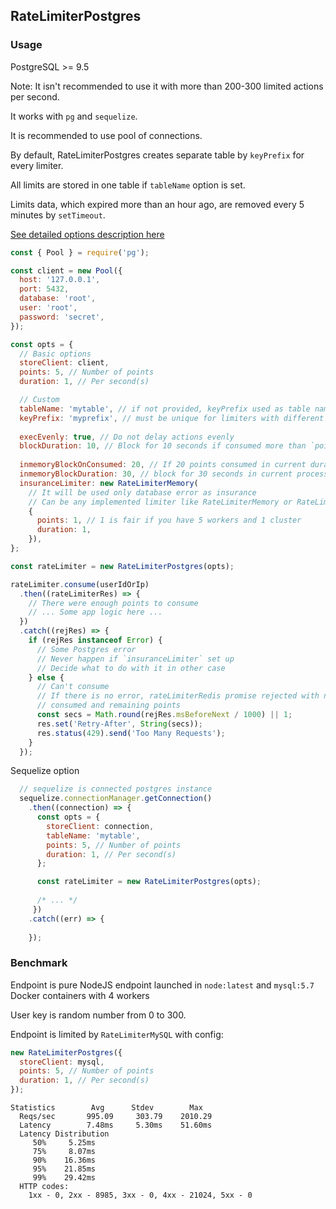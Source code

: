 ## RateLimiterPostgres

### Usage

PostgreSQL >= 9.5

Note: It isn't recommended to use it with more than 200-300 limited actions per second.

It works with `pg` and `sequelize`.

It is recommended to use pool of connections.

By default, RateLimiterPostgres creates separate table by `keyPrefix` for every limiter.

All limits are stored in one table if `tableName` option is set.

Limits data, which expired more than an hour ago, are removed every 5 minutes by `setTimeout`.

[See detailed options description here](https://github.com/animir/node-rate-limiter-flexible#options)

```javascript
const { Pool } = require('pg');

const client = new Pool({
  host: '127.0.0.1',
  port: 5432,
  database: 'root',
  user: 'root',
  password: 'secret',
});

const opts = {
  // Basic options
  storeClient: client,
  points: 5, // Number of points
  duration: 1, // Per second(s)

  // Custom
  tableName: 'mytable', // if not provided, keyPrefix used as table name
  keyPrefix: 'myprefix', // must be unique for limiters with different purpose
  
  execEvenly: true, // Do not delay actions evenly
  blockDuration: 10, // Block for 10 seconds if consumed more than `points`
  
  inmemoryBlockOnConsumed: 20, // If 20 points consumed in current duration
  inmemoryBlockDuration: 30, // block for 30 seconds in current process memory
  insuranceLimiter: new RateLimiterMemory(
    // It will be used only database error as insurance
    // Can be any implemented limiter like RateLimiterMemory or RateLimiterRedis extended from RateLimiterAbstract
    {
      points: 1, // 1 is fair if you have 5 workers and 1 cluster
      duration: 1,
    }),
};

const rateLimiter = new RateLimiterPostgres(opts);

rateLimiter.consume(userIdOrIp)
  .then((rateLimiterRes) => {
    // There were enough points to consume
    // ... Some app logic here ...
  })
  .catch((rejRes) => {
    if (rejRes instanceof Error) {
      // Some Postgres error
      // Never happen if `insuranceLimiter` set up
      // Decide what to do with it in other case
    } else {
      // Can't consume
      // If there is no error, rateLimiterRedis promise rejected with number of ms before next request allowed
      // consumed and remaining points
      const secs = Math.round(rejRes.msBeforeNext / 1000) || 1;
      res.set('Retry-After', String(secs));
      res.status(429).send('Too Many Requests');
    }
  });
```

Sequelize option

```javascript
  // sequelize is connected postgres instance 
  sequelize.connectionManager.getConnection()
    .then((connection) => {
      const opts = {
        storeClient: connection,
        tableName: 'mytable',
        points: 5, // Number of points
        duration: 1, // Per second(s)
      };

      const rateLimiter = new RateLimiterPostgres(opts);
      
      /* ... */
     })
    .catch((err) => {
      
    });
``` 

### Benchmark

Endpoint is pure NodeJS endpoint launched in `node:latest` and `mysql:5.7` Docker containers with 4 workers

User key is random number from 0 to 300.

Endpoint is limited by `RateLimiterMySQL` with config:

```javascript
new RateLimiterPostgres({
  storeClient: mysql,
  points: 5, // Number of points
  duration: 1, // Per second(s)
});
```

```text
Statistics        Avg      Stdev        Max
  Reqs/sec       995.09     303.79    2010.29
  Latency        7.48ms     5.30ms    51.60ms
  Latency Distribution
     50%     5.25ms
     75%     8.07ms
     90%    16.36ms
     95%    21.85ms
     99%    29.42ms
  HTTP codes:
    1xx - 0, 2xx - 8985, 3xx - 0, 4xx - 21024, 5xx - 0
```